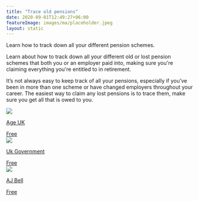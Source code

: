 ```yaml
---
title: "Trace old pensions"
date: 2020-09-01T12:49:27+06:00
featureImage: images/ma/placeholder.jpeg
layout: static
---
```


Learn how to track down all your different pension schemes.

Learn about how to track down all your different old or lost pension schemes that both you or an employer paid into, making sure you're claiming everything you're entitled to in retirement.

It’s not always easy to keep track of all your pensions, especially if you’ve been in more than one scheme or have changed employers throughout your career. The easiest way to claim any lost pensions is to trace them, make sure you get all that is owed to you.

<a class="ma-link" href="https://www.ageuk.org.uk/information-advice/money-legal/pensions/tracing-old-pensions/"><div class="ma-card ma-card-Wealth"><div class="ma-icon"><img src ="/images/icon-check.png"/></div><div class="ma-name"><p>Age UK</p></div><div class="ma-paid-text"><span>Free</span></div></div></a><a class="ma-link" href="https://www.gov.uk/government/news/new-pension-tracing-service-website-launched"><div class="ma-card ma-card-Wealth"><div class="ma-icon"><img src ="/images/icon-check.png"/></div><div class="ma-name"><p>Uk Government</p></div><div class="ma-paid-text"><span>Free</span></div></div></a><a class="ma-link" href="https://www.ajbell.co.uk/find-my-pension?gclid=c78ba4fec26a1562676ac0bb9ef3b900"><div class="ma-card ma-card-Wealth"><div class="ma-icon"><img src ="/images/icon-check.png"/></div><div class="ma-name"><p>AJ Bell</p></div><div class="ma-paid-text"><span>Free</span></div></div></a>  

<br/><br/>






